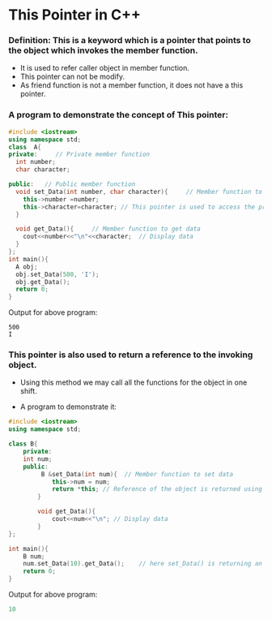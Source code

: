 # This Pointer in C++

### Definition: This is a keyword which is a pointer that points to the object which invokes the member function.

- It is used to refer caller object in member function.
- This pointer can not be modify.
- As friend function is not a member function, it does not have a this pointer.

### A program to demonstrate the concept of This pointer:

```c++
#include <iostream>
using namespace std;
class  A{
private:     // Private member function
  int number;
  char character;

public:   // Public member function
  void set_Data(int number, char character){     // Member function to set data
    this->number =number;
    this->character=character; // This pointer is used to access the private member function
  }

  void get_Data(){     // Member function to get data
    cout<<number<<"\n"<<character;  // Display data
  }
};
int main(){
  A obj;
  obj.set_Data(500, 'I');
  obj.get_Data();
  return 0;
}
```

Output for above program:

```
500
I
```
### This pointer is also used to return a reference to the invoking object.

- Using this method we may call all the functions for the object in one shift.

- A program to demonstrate it:
```c++
#include <iostream>
using namespace std;

class B{  
    private:   
    int num;
    public:
         B &set_Data(int num){  // Member function to set data
            this->num = num;   
            return *this; // Reference of the object is returned using This pointer
        }

        void get_Data(){
            cout<<num<<"\n"; // Display data
        }
};

int main(){
    B num;
    num.set_Data(10).get_Data();    // here set_Data() is returning an object, so we have used get_Data() with it only.
    return 0;
}
```
Output for above program:
```c++
10
```

